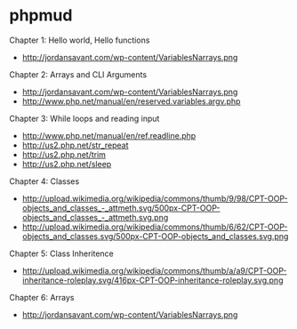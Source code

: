 phpmud
======

Chapter 1: Hello world, Hello functions
* http://jordansavant.com/wp-content/VariablesNarrays.png

Chapter 2: Arrays and CLI Arguments
* http://jordansavant.com/wp-content/VariablesNarrays.png
* http://www.php.net/manual/en/reserved.variables.argv.php

Chapter 3: While loops and reading input
* http://www.php.net/manual/en/ref.readline.php
* http://us2.php.net/str_repeat
* http://us2.php.net/trim
* http://us2.php.net/sleep

Chapter 4: Classes
* http://upload.wikimedia.org/wikipedia/commons/thumb/9/98/CPT-OOP-objects_and_classes_-_attmeth.svg/500px-CPT-OOP-objects_and_classes_-_attmeth.svg.png
* http://upload.wikimedia.org/wikipedia/commons/thumb/6/62/CPT-OOP-objects_and_classes.svg/500px-CPT-OOP-objects_and_classes.svg.png

Chapter 5: Class Inheritence
* http://upload.wikimedia.org/wikipedia/commons/thumb/a/a9/CPT-OOP-inheritance-roleplay.svg/416px-CPT-OOP-inheritance-roleplay.svg.png

Chapter 6: Arrays
* http://jordansavant.com/wp-content/VariablesNarrays.png
